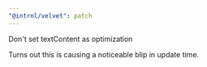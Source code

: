 ```yaml
---
"@intrnl/velvet": patch
---
```


Don't set textContent as optimization

Turns out this is causing a noticeable blip in update time.
